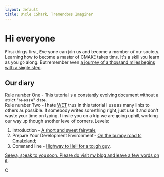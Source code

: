 ```yaml
---
layout: default
title: Uncle CShark, Tremendous Imaginer
---
```


# Hi everyone

First things first,
Everyone can join us and become a member of our society. Learning how to become a master of CMAKE takes time. It's a skill you learn as you go along. But remember even [a journey of a thousand miles begins with a single step](https://en.wiktionary.org/wiki/a_journey_of_a_thousand_miles_begins_with_a_single_step).

## Our diary

Rule number One - This tutorial is a constantly evolving document without a strict "release" date.  
Rule number Two - I hate [WET](https://en.wikipedia.org/wiki/Don%27t_repeat_yourself) thus in this tutorial I use as many links to others as possible. If somebody writes something right, just use it and don't waste your time on typing. I invite you on a trip we are going uphill, working our way up though another level of corners.
Levels:

1. Introduction - [A short and sweet fairytale](Docs/Introduction);
2. Prepare Your Development Environment - [On the bumpy road to Cmakeland](Docs/DevelopmentEnvironment.md);
3. Command line - [Highway to Hell for a tough guy](Docs/CommandLine.md).

[Seeya, speak to you soon. Please do visit my blog and leave a few words on it](https://unclecshark.github.io/).  

C